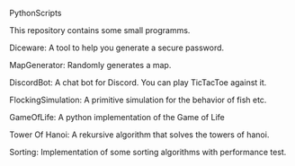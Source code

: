 PythonScripts

This repository contains some small programms.

Diceware:
A tool to help you generate a secure password.

MapGenerator:
Randomly generates a map.

DiscordBot:
A chat bot for Discord. You can play TicTacToe against it.

FlockingSimulation:
A primitive simulation for the behavior of fish etc.

GameOfLife:
A python implementation of the Game of Life

Tower Of Hanoi:
A rekursive algorithm that solves the towers of hanoi.

Sorting:
Implementation of some sorting algorithms with performance test.
